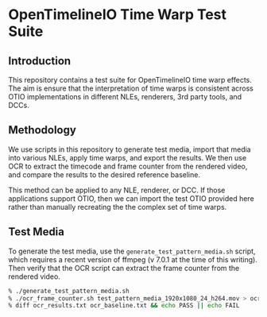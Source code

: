 # OpenTimelineIO Time Warp Test Suite

## Introduction

This repository contains a test suite for OpenTimelineIO time warp effects.
The aim is ensure that the interpretation of time warps is consistent across
OTIO implementations in different NLEs, renderers, 3rd party tools, and DCCs.

## Methodology

We use scripts in this repository to generate test media, import that media
into various NLEs, apply time warps, and export the results. We then use OCR
to extract the timecode and frame counter from the rendered video, and compare
the results to the desired reference baseline.

This method can be applied to any NLE, renderer, or DCC. If those applications
support OTIO, then we can import the test OTIO provided here rather than manually
recreating the the complex set of time warps.

## Test Media

To generate the test media, use the `generate_test_pattern_media.sh` script, which
requires a recent version of ffmpeg (v 7.0.1 at the time of this writing). Then verify
that the OCR script can extract the frame counter from the rendered video.

```bash
% ./generate_test_pattern_media.sh
% ./ocr_frame_counter.sh test_pattern_media_1920x1080_24_h264.mov > ocr_results.txt
% diff ocr_results.txt ocr_baseline.txt && echo PASS || echo FAIL
```
